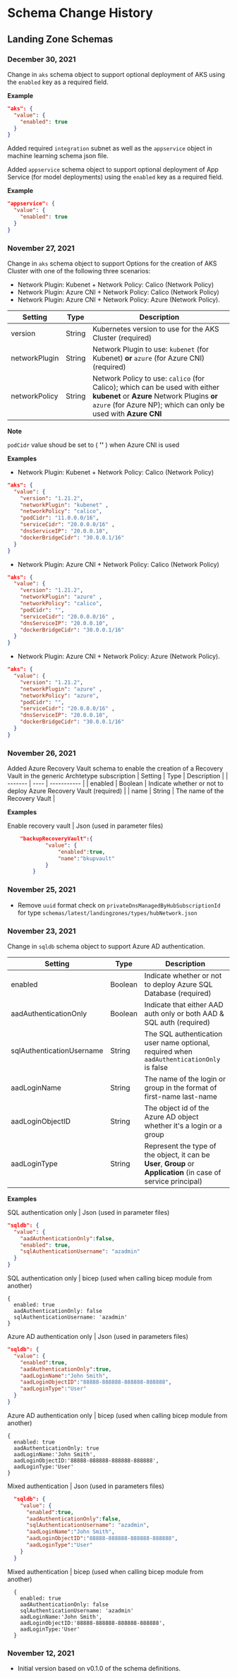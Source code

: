 # Schema Change History

## Landing Zone Schemas

### December 30, 2021

Change in `aks` schema object to support optional deployment of AKS using the `enabled` key as a required field.

**Example**
```json
"aks": {
  "value": {
    "enabled": true
  }
}
```

Added required `integration` subnet as well as the `appservice` object in machine learning schema json file.

Added `appservice` schema object to support optional deployment of App Service (for model deployments) using the `enabled` key as a required field.

**Example**
```json
"appservice": {
  "value": {
    "enabled": true
  }
}
```

### November 27, 2021

Change in `aks` schema object to support Options for the creation of AKS Cluster with one of the following three scenarios:

* Network Plugin: Kubenet + Network Policy: Calico (Network Policy)
* Network Plugin: Azure CNI + Network Policy: Calico (Network Policy)
* Network Plugin: Azure CNI + Network Policy: Azure (Network Policy).

| Setting | Type | Description |
| ------- | ---- | ----------- |
| version | String | Kubernetes version to use for the AKS Cluster (required) |
| networkPlugin | String | Network Plugin to use: `kubenet` (for Kubenet) **or** `azure` (for Azure CNI) (required) |
| networkPolicy | String | Network Policy to use: `calico` (for Calico); which can be used with either **kubenet** or **Azure** Network Plugins **or** `azure` (for Azure NP); which can only be used with **Azure CNI**  |

**Note**

`podCidr` value shoud be set to ( **''** ) when Azure CNI is used

**Examples**

* Network Plugin: Kubenet + Network Policy: Calico (Network Policy)

```json
"aks": {
  "value": {
    "version": "1.21.2",
    "networkPlugin": "kubenet" ,
    "networkPolicy": "calico",
    "podCidr": "11.0.0.0/16",
    "serviceCidr": "20.0.0.0/16" ,
    "dnsServiceIP": "20.0.0.10",
    "dockerBridgeCidr": "30.0.0.1/16"
  }
}
```

* Network Plugin: Azure CNI + Network Policy: Calico (Network Policy)

```json
"aks": {
  "value": {
    "version": "1.21.2",
    "networkPlugin": "azure" ,
    "networkPolicy": "calico",
    "podCidr": "",
    "serviceCidr": "20.0.0.0/16" ,
    "dnsServiceIP": "20.0.0.10",
    "dockerBridgeCidr": "30.0.0.1/16"
  }
}
```

* Network Plugin: Azure CNI + Network Policy: Azure (Network Policy).

```json
"aks": {
  "value": {
    "version": "1.21.2",
    "networkPlugin": "azure" ,
    "networkPolicy": "azure",
    "podCidr": "",
    "serviceCidr": "20.0.0.0/16" ,
    "dnsServiceIP": "20.0.0.10",
    "dockerBridgeCidr": "30.0.0.1/16"
  }
}
```
### November 26, 2021

Added Azure Recovery Vault schema to enable the creation of a Recovery Vault in the generic Archtetype subscription
| Setting | Type | Description |
| ------- | ---- | ----------- |
| enabled | Boolean | Indicate whether or not to deploy Azure Recovery Vault (required) |
| name | String | The name of the Recovery Vault |


**Examples**

Enable recovery vault | Json (used in parameter files)
```json
    "backupRecoveryVault":{
            "value": {
                "enabled":true,
                "name":"bkupvault"
            }
        }
```

### November 25, 2021

* Remove `uuid` format check on `privateDnsManagedByHubSubscriptionId` for type `schemas/latest/landingzones/types/hubNetwork.json`

### November 23, 2021

Change in `sqldb` schema object to support Azure AD authentication.

| Setting | Type | Description |
| ------- | ---- | ----------- |
| enabled | Boolean | Indicate whether or not to deploy Azure SQL Database (required) |
| aadAuthenticationOnly | Boolean | Indicate that either AAD auth only or both AAD & SQL auth (required) |
| sqlAuthenticationUsername | String | The SQL authentication user name optional, required when `aadAuthenticationOnly` is false |
| aadLoginName | String | The name of the login or group in the format of first-name last-name |
| aadLoginObjectID | String | The object id of the Azure AD object whether it's a login or a group |
| aadLoginType | String | Represent the type of the object, it can be **User**, **Group** or **Application** (in case of service principal) |

**Examples**

SQL authentication only | Json (used in parameter files)

```json
"sqldb": {
  "value": {
    "aadAuthenticationOnly":false,
    "enabled": true,
    "sqlAuthenticationUsername": "azadmin"
  }
}
```
  
SQL authentication only | bicep (used when calling bicep module from another)
  
```bicep
{
  enabled: true
  aadAuthenticationOnly: false 
  sqlAuthenticationUsername: 'azadmin'
}
```
  
Azure AD authentication only | Json (used in parameters files)
  
```json
"sqldb": {
  "value": {
    "enabled":true,
    "aadAuthenticationOnly":true,
    "aadLoginName":"John Smith",
    "aadLoginObjectID":"88888-888888-888888-888888",
    "aadLoginType":"User"
  }
}
```

Azure AD authentication only | bicep (used when calling bicep module from another)
  
```bicep
{
  enabled: true
  aadAuthenticationOnly: true 
  aadLoginName:'John Smith',
  aadLoginObjectID:'88888-888888-888888-888888',
  aadLoginType:'User'
}
```
  
Mixed authentication |  Json (used in parameters files)

```json
  "sqldb": {
    "value": {
      "enabled":true,
      "aadAuthenticationOnly":false,
      "sqlAuthenticationUsername": "azadmin",
      "aadLoginName":"John Smith",
      "aadLoginObjectID":"88888-888888-888888-888888",
      "aadLoginType":"User"
    }
  }
 ```
  
  Mixed authentication | bicep (used when calling bicep module from another)
  
```bicep
  {
    enabled: true
    aadAuthenticationOnly: false
    sqlAuthenticationUsername: 'azadmin' 
    aadLoginName:'John Smith',
    aadLoginObjectID:'88888-888888-888888-888888',
    aadLoginType:'User'
  }
```

### November 12, 2021

* Initial version based on v0.1.0 of the schema definitions.
